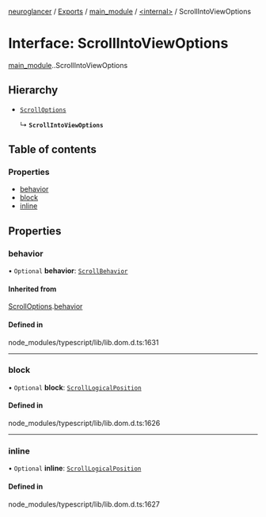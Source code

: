 [neuroglancer](../README.md) / [Exports](../modules.md) / [main\_module](../modules/main_module.md) / [<internal\>](../modules/main_module._internal_.md) / ScrollIntoViewOptions

# Interface: ScrollIntoViewOptions

[main_module](../modules/main_module.md).[<internal>](../modules/main_module._internal_.md).ScrollIntoViewOptions

## Hierarchy

- [`ScrollOptions`](main_module._internal_.ScrollOptions.md)

  ↳ **`ScrollIntoViewOptions`**

## Table of contents

### Properties

- [behavior](main_module._internal_.ScrollIntoViewOptions.md#behavior)
- [block](main_module._internal_.ScrollIntoViewOptions.md#block)
- [inline](main_module._internal_.ScrollIntoViewOptions.md#inline)

## Properties

### behavior

• `Optional` **behavior**: [`ScrollBehavior`](../modules/main_module._internal_.md#scrollbehavior)

#### Inherited from

[ScrollOptions](main_module._internal_.ScrollOptions.md).[behavior](main_module._internal_.ScrollOptions.md#behavior)

#### Defined in

node_modules/typescript/lib/lib.dom.d.ts:1631

___

### block

• `Optional` **block**: [`ScrollLogicalPosition`](../modules/main_module._internal_.md#scrolllogicalposition)

#### Defined in

node_modules/typescript/lib/lib.dom.d.ts:1626

___

### inline

• `Optional` **inline**: [`ScrollLogicalPosition`](../modules/main_module._internal_.md#scrolllogicalposition)

#### Defined in

node_modules/typescript/lib/lib.dom.d.ts:1627
